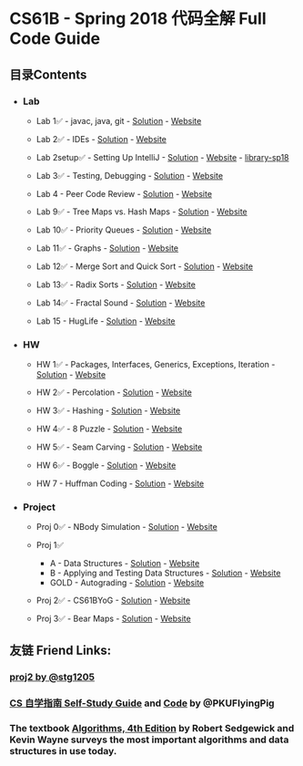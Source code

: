 # **CS61B - Spring 2018 代码全解 Full Code Guide**

## **目录Contents**

- ### Lab
  - Lab 1✅ - javac, java, git - [Solution](lab1/) - [Website](https://sp18.datastructur.es/materials/lab/lab1/lab1)

  - Lab 2✅ - IDEs - [Solution](lab2/) - [Website](https://sp18.datastructur.es/materials/lab/lab2/lab2)

  - Lab 2setup✅ - Setting Up IntelliJ - [Solution](lab2setup/) - [Website](https://sp18.datastructur.es/materials/lab/lab2setup/lab2setup) - [library-sp18](https://github.com/Berkeley-CS61B/library-sp18/tree/f63dd94bbf9496dd6642a63cb5e8dd26b32e1728)

  - Lab 3✅ - Testing, Debugging - [Solution](lab3/) - [Website](https://sp18.datastructur.es/materials/lab/lab3/lab3)

  - Lab 4 - Peer Code Review - [Solution](lab4/) - [Website](https://sp18.datastructur.es/materials/lab/lab4/lab4)

  - Lab 9✅ - Tree Maps vs. Hash Maps - [Solution](lab9/) - [Website](https://sp18.datastructur.es/materials/lab/lab9/lab9)

  - Lab 10✅ - Priority Queues - [Solution](lab10/) - [Website](https://sp18.datastructur.es/materials/lab/lab10/lab10)

  - Lab 11✅ - Graphs - [Solution](lab11/) - [Website](https://sp18.datastructur.es/materials/lab/lab11/lab11)

  - Lab 12✅ - Merge Sort and Quick Sort - [Solution](lab12/) - [Website](https://sp18.datastructur.es/materials/lab/lab12/lab12)

  - Lab 13✅ - Radix Sorts - [Solution](lab13/) - [Website](https://sp18.datastructur.es/materials/lab/lab13/lab13)

  - Lab 14✅ - Fractal Sound - [Solution](lab14/) - [Website](https://sp18.datastructur.es/materials/lab/lab14/lab14)

  - Lab 15 - HugLife - [Solution](lab15/) - [Website](https://sp18.datastructur.es/materials/lab/lab15/lab15)

- ### HW
  - HW 1✅ - Packages, Interfaces, Generics, Exceptions, Iteration - [Solution](hw1/) - [Website](https://sp18.datastructur.es/materials/hw/hw1/hw1)

  - HW 2✅ - Percolation - [Solution](hw2/) - [Website](https://sp18.datastructur.es/materials/hw/hw2/hw2)

  - HW 3✅ - Hashing - [Solution](hw3/) - [Website](https://sp18.datastructur.es/materials/hw/hw3/hw3)

  - HW 4✅ - 8 Puzzle - [Solution](hw4/) - [Website](https://sp18.datastructur.es/materials/hw/hw4/hw4)

  - HW 5✅ - Seam Carving - [Solution](hw5/) - [Website](https://sp18.datastructur.es/materials/hw/hw5/hw5)

  - HW 6✅ - Boggle - [Solution](hw6/) - [Website](https://sp18.datastructur.es/materials/hw/hw6/hw6)

  - HW 7 - Huffman Coding - [Solution](hw7/) - [Website](https://sp18.datastructur.es/materials/hw/hw7/hw7)

- ### Project
  - Proj 0✅ - NBody Simulation - [Solution](proj0/) - [Website](https://sp18.datastructur.es/materials/proj/proj0/proj0)

  - Proj 1✅
    - A - Data Structures - [Solution](proj1a/) - [Website](https://sp18.datastructur.es/materials/proj/proj1a/proj1a)
    - B - Applying and Testing Data Structures - [Solution](proj1b/) - [Website](https://sp18.datastructur.es/materials/proj/proj1b/proj1b)
    - GOLD - Autograding - [Solution](proj1gold/) - [Website](https://sp18.datastructur.es/materials/proj/proj1gold/proj1gold)

  - Proj 2✅ - CS61BYoG - [Solution](proj2/) - [Website](https://sp18.datastructur.es/materials/proj/proj2/proj2.html)

  - Proj 3✅ - Bear Maps - [Solution](proj3/) - [Website](https://sp18.datastructur.es/materials/proj/proj3/proj3)

## **友链 Friend Links:**

### [proj2 by @stg1205](https://github.com/stg1205/CS61B/tree/master/proj2/byog)

### [CS 自学指南 Self-Study Guide](https://csdiy.wiki) and [Code](https://github.com/PKUFlyingPig/CS61B) by @PKUFlyingPig

###  The textbook [Algorithms, 4th Edition](https://algs4.cs.princeton.edu/home/) by Robert Sedgewick and Kevin Wayne surveys the most important algorithms and data structures in use today.
